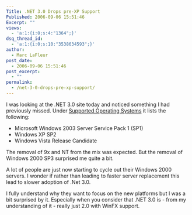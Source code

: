 ```yaml
---
Title: .NET 3.0 Drops pre-XP Support
Published: 2006-09-06 15:51:46
Excerpt: ""
views:
  - 'a:1:{i:0;s:4:"1364";}'
dsq_thread_id:
  - 'a:1:{i:0;s:10:"3538634593";}'
author:
  - Marc LaFleur
post_date:
  - 2006-09-06 15:51:46
post_excerpt:
  - ""
permalink:
  - /net-3-0-drops-pre-xp-support/
---
```

<p>I was looking at the .NET 3.0 site today and noticed something I had previously missed. Under <a href="http://msdn.microsoft.com/windowsvista/support/relnotes/netfxRc1/default.aspx#topic1" target="_blank">Supported Operating Systems</a> it lists the following:</p> <ul> <li>Microsoft Windows 2003 Server Service Pack 1 (SP1)  </li><li>Windows XP SP2  </li><li>Windows Vista Release Candidate</li></ul> <p>The removal of 9x and NT from the mix was expected. But the removal of Windows 2000 SP3 surprised me quite a bit. </p> <p>A lot of people are just now starting to cycle out their Windows 2000 servers. I wonder if rather than leading to faster server replacement this lead to slower adoption of .Net 3.0.</p> <p>I fully understand why they want to focus on the new platforms but I was a bit surprised by it. Especially when you consider that .NET 3.0 is - from my understanding of it - really just 2.0 with WinFX support. </p>